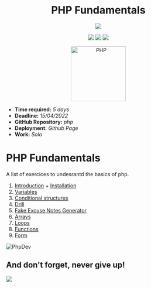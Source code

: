 <h1 align="center">PHP Fundamentals</h1>

<p align="center">
<img src="https://img.shields.io/badge/HTML-brightgreen">


</p>

<p align="center">

<img src="https://img.shields.io/badge/GIT-yellow">
<img src="https://img.shields.io/badge/GITHUB-yellow">
<img src="https://img.shields.io/badge/CSS-Bootstrap-red">

</p>

<div align="center">
    <a href="https://php.net">
        <img
            alt="PHP"
            src="https://www.php.net/images/logos/new-php-logo.svg"
            width="150">
    </a>
</div>




- **Time required:** *5 days*
- **Deadline:** *15/04/2022*
- **GitHub Repository:** *php*
- **Deployment:** *Github Page*
- **Work:** *Solo*


# PHP Fundamentals

A list of exercices to undesrantd the basics of php.

1. [Introduction](1.1-php-introduction.md) + [Installation](1.2-php-installation)
2. [Variables](2-php-variables.md)
3. [Conditional structures](3-php-conditions.md)
4. [Drill](./4-php-drill.md)
5. [Fake Excuse Notes Generator](./5-php-exercice-generateur-excuses.md)
6. [Arrays](6-php-array.md)
7. [Loops](7-php-boucles.md)
8. [Functions](8-php-fonctions.md)
9. [Form](9-php-formulaires.md)

![PhpDev](./assets/phpDevCommit.jpg)

## And don't forget, never give up!

![](assets/baby-yoda-may-the-force-be-with-you.gif)